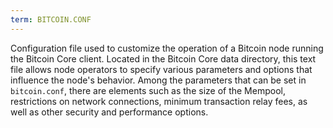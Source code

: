 ```yaml
---
term: BITCOIN.CONF
---
```


Configuration file used to customize the operation of a Bitcoin node running the Bitcoin Core client. Located in the Bitcoin Core data directory, this text file allows node operators to specify various parameters and options that influence the node's behavior. Among the parameters that can be set in `bitcoin.conf`, there are elements such as the size of the Mempool, restrictions on network connections, minimum transaction relay fees, as well as other security and performance options.